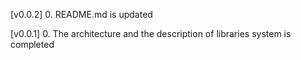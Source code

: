 [v0.0.2]
0. README.md is updated

[v0.0.1]
0. The architecture and the description of libraries system is completed